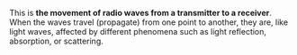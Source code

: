 This is **the movement of radio waves from a transmitter to a receiver**. When the waves travel (propagate) from one point to another, they are, like light waves, affected by different phenomena such as light reflection, absorption, or scattering.